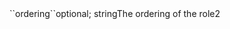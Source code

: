 <tr><td>``ordering``</td><td>optional; string</td><td>The ordering  of the role</td><td>2</td><td></td></tr>
